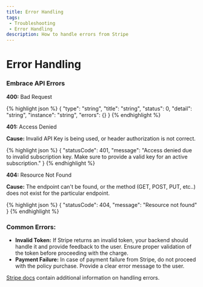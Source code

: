 ```yaml
---
title: Error Handling
tags: 
 - Troubleshooting
 - Error Handling
description: How to handle errors from Stripe
---
```

# Error Handling

### Embrace API Errors

**400:** Bad Request

{% highlight json %}
{
    "type": "string",
    "title": "string",
    "status": 0,
    "detail": "string",
    "instance": "string",
    "errors": {}
}
{% endhighlight %}

**401:** Access Denied

**Cause:** Invalid API Key is being used, or header authorization is not correct.

{% highlight json %}
{
    "statusCode": 401,
    "message": "Access denied due to invalid subscription key. Make sure to provide a valid key for an active subscription."
}
{% endhighlight %}

**404:** Resource Not Found

**Cause:** The endpoint can't be found, or the method (GET, POST, PUT, etc..) does not exist for the particular endpoint.

{% highlight json %}
{
    "statusCode": 404,
    "message": "Resource not found"
}
{% endhighlight %}


### Common Errors:
- **Invalid Token:** If Stripe returns an invalid token, your backend should handle it and provide feedback to the user. Ensure proper validation of the token before proceeding with the charge.
- **Payment Failure:** In case of payment failure from Stripe, do not proceed with the policy purchase. Provide a clear error message to the user.

[Stripe docs](https://docs.stripe.com/error-handling) contain additional information on handling errors. 
